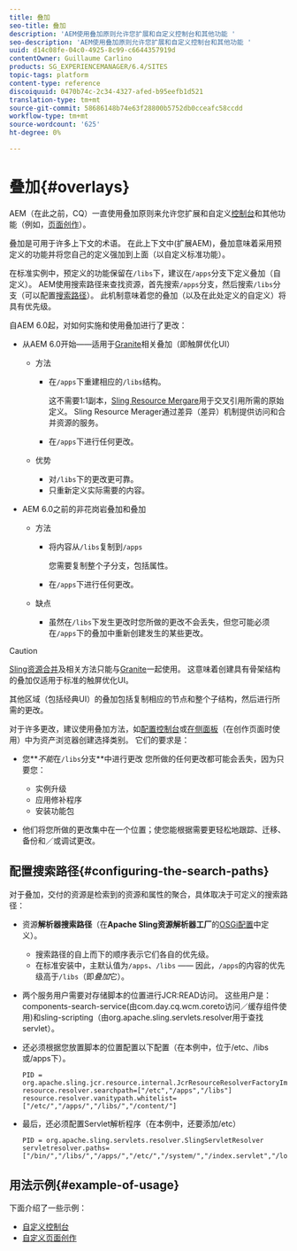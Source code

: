 ```yaml
---
title: 叠加
seo-title: 叠加
description: 'AEM使用叠加原则允许您扩展和自定义控制台和其他功能 '
seo-description: 'AEM使用叠加原则允许您扩展和自定义控制台和其他功能 '
uuid: d14c08fe-04c0-4925-8c99-c6644357919d
contentOwner: Guillaume Carlino
products: SG_EXPERIENCEMANAGER/6.4/SITES
topic-tags: platform
content-type: reference
discoiquuid: 0470b74c-2c34-4327-afed-b95eefb1d521
translation-type: tm+mt
source-git-commit: 58686148b74e63f28800b5752db0cceafc58ccdd
workflow-type: tm+mt
source-wordcount: '625'
ht-degree: 0%

---
```



# 叠加{#overlays}

AEM（在此之前，CQ）一直使用叠加原则来允许您扩展和自定义[控制台](/help/sites-developing/customizing-consoles-touch.md)和其他功能（例如，[页面创作](/help/sites-developing/customizing-page-authoring-touch.md)）。

叠加是可用于许多上下文的术语。 在此上下文中(扩展AEM)，叠加意味着采用预定义的功能并将您自己的定义强加到上面（以自定义标准功能）。

在标准实例中，预定义的功能保留在`/libs`下，建议在`/apps`分支下定义叠加（自定义）。 AEM使用搜索路径来查找资源，首先搜索`/apps`分支，然后搜索`/libs`分支（可以配置[搜索路径](#configuring-the-search-paths)）。 此机制意味着您的叠加（以及在此处定义的自定义）将具有优先级。

自AEM 6.0起，对如何实施和使用叠加进行了更改：

* 从AEM 6.0开始——适用于[Granite](https://helpx.adobe.com/experience-manager/6-4/sites/developing/using/reference-materials/granite-ui/api/index.html)相关叠加（即触屏优化UI）

   * 方法

      * 在`/apps`下重建相应的`/libs`结构。

         这不需要1:1副本，[Sling Resource Mergare](/help/sites-developing/sling-resource-merger.md)用于交叉引用所需的原始定义。 Sling Resource Merager通过差异（差异）机制提供访问和合并资源的服务。

      * 在`/apps`下进行任何更改。
   * 优势

      * 对`/libs`下的更改更可靠。
      * 只重新定义实际需要的内容。


* AEM 6.0之前的非花岗岩叠加和叠加

   * 方法

      * 将内容从`/libs`复制到`/apps`

         您需要复制整个子分支，包括属性。

      * 在`/apps`下进行任何更改。
   * 缺点

      * 虽然在`/libs`下发生更改时您所做的更改不会丢失，但您可能必须在`/apps`下的叠加中重新创建发生的某些更改。


>[!CAUTION]
>
>[Sling资源合并](/help/sites-developing/sling-resource-merger.md)及相关方法只能与[Granite](https://helpx.adobe.com/experience-manager/6-4/sites/developing/using/reference-materials/granite-ui/api/index.html)一起使用。 这意味着创建具有骨架结构的叠加仅适用于标准的触屏优化UI。
>
>其他区域（包括经典UI）的叠加包括复制相应的节点和整个子结构，然后进行所需的更改。

对于许多更改，建议使用叠加方法，如[配置控制台](/help/sites-developing/customizing-consoles-touch.md#create-a-custom-console)或[在侧面板](/help/sites-developing/customizing-page-authoring-touch.md#add-new-selection-category-to-asset-browser)（在创作页面时使用）中为资产浏览器创建选择类别。 它们的要求是：

* 您&#x200B;***不能*&#x200B;在`/libs`分支&#x200B;**中进行更改
您所做的任何更改都可能会丢失，因为只要您：

   * 实例升级
   * 应用修补程序
   * 安装功能包

* 他们将您所做的更改集中在一个位置；使您能根据需要更轻松地跟踪、迁移、备份和／或调试更改。

## 配置搜索路径{#configuring-the-search-paths}

对于叠加，交付的资源是检索到的资源和属性的聚合，具体取决于可定义的搜索路径：

* 资源&#x200B;**解析器搜索路径**（在&#x200B;**Apache Sling资源解析器工厂**&#x200B;的[OSGi配置](/help/sites-deploying/configuring-osgi.md)中定义）。

   * 搜索路径的自上而下的顺序表示它们各自的优先级。
   * 在标准安装中，主默认值为`/apps`、`/libs` —— 因此，`/apps`的内容的优先级高于`/libs`（即&#x200B;*叠加*&#x200B;它）。

* 两个服务用户需要对存储脚本的位置进行JCR:READ访问。 这些用户是：components-search-service(由com.day.cq.wcm.coreto访问／缓存组件使用)和sling-scripting（由org.apache.sling.servlets.resolver用于查找servlet）。
* 还必须根据您放置脚本的位置配置以下配置（在本例中，位于/etc、/libs或/apps下）。

   ```
   PID = org.apache.sling.jcr.resource.internal.JcrResourceResolverFactoryImpl
   resource.resolver.searchpath=["/etc","/apps","/libs"]
   resource.resolver.vanitypath.whitelist=["/etc/","/apps/","/libs/","/content/"]
   ```

* 最后，还必须配置Servlet解析程序（在本例中，还要添加/etc）

   ```
   PID = org.apache.sling.servlets.resolver.SlingServletResolver  
   servletresolver.paths=["/bin/","/libs/","/apps/","/etc/","/system/","/index.servlet","/login.servlet","/services/"]
   ```

## 用法示例{#example-of-usage}

下面介绍了一些示例：

* [自定义控制台](/help/sites-developing/customizing-consoles-touch.md)
* [自定义页面创作](/help/sites-developing/customizing-page-authoring-touch.md)

